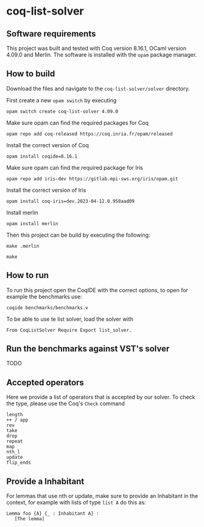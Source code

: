 # coq-list-solver

## Software requirements

This project was built and tested with Coq version 8.16.1, OCaml version 4.09.0 and Merlin. The software is installed with the `opam` package manager.

## How to build

Download the files and navigate to the `coq-list-solver/solver` directory.

First create a new `opam switch` by executing

```
opam switch create coq-list-solver 4.09.0
```

Make sure opam can find the required packages for Coq

```
opam repo add coq-released https://coq.inria.fr/opam/released
```

Install the correct version of Coq
```
opam install coqide=8.16.1
```

Make sure opam can find the required package for Iris
```
opam repo add iris-dev https://gitlab.mpi-sws.org/iris/opam.git
```

Install the correct version of Iris
```
opam install coq-iris=dev.2023-04-12.0.958aad09
```

Install merlin
```
opam install merlin
```

Then this project can be build by executing the following:
```
make .merlin
```
```
make
```
  
## How to run

To run this project open the CoqIDE with the correct options, to open for example the benchmarks use:

```
coqide benchmarks/benchmarks.v
```

To be able to use te list solver, load the solver with 
```
From CoqListSolver Require Export list_solver.
```

## Run the benchmarks against VST's solver

TODO

## Accepted operators

Here we provide a list of operators that is accepted by our solver. To check the type, please use the Coq's `Check` command

```
length
++ / app
rev
take
drop
repeat
map
nth_l
update
flip_ends
```

## Provide a Inhabitant

For lemmas that use nth or update, make sure to provide an Inhabitant in the context, for example with lists of type `list A` do this as:

```
Lemma foo {A} {_ : Inhabitant A} :
   [The lemma]
```

